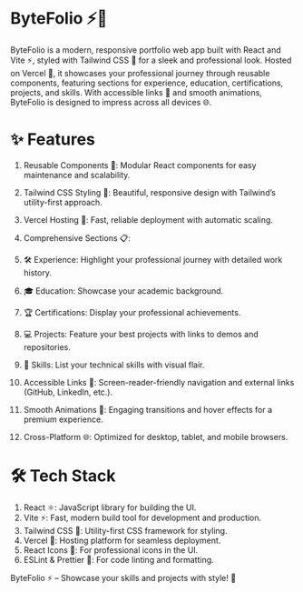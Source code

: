 # ByteFolio ⚡🎨

ByteFolio is a modern, responsive portfolio web app built with React and Vite ⚡, styled with Tailwind CSS 🎨 for a sleek and professional look. Hosted on Vercel 🚀, it showcases your professional journey through reusable components, featuring sections for experience, education, certifications, projects, and skills. With accessible links 🔗 and smooth animations, ByteFolio is designed to impress across all devices 🌐.

# ✨ Features

1. Reusable Components 🧩: Modular React components for easy maintenance and scalability.
2. Tailwind CSS Styling 🎨: Beautiful, responsive design with Tailwind’s utility-first approach.
3. Vercel Hosting 🚀: Fast, reliable deployment with automatic scaling.
4. Comprehensive Sections 📋:
  1. 🛠️ Experience: Highlight your professional journey with detailed work history.
  2. 🎓 Education: Showcase your academic background.
  3. 🏆 Certifications: Display your professional achievements.
  4. 💻 Projects: Feature your best projects with links to demos and repositories.
  5. 🧠 Skills: List your technical skills with visual flair.

5. Accessible Links 🔗: Screen-reader-friendly navigation and external links (GitHub, LinkedIn, etc.).
6. Smooth Animations 🎉: Engaging transitions and hover effects for a premium experience.
7. Cross-Platform 🌐: Optimized for desktop, tablet, and mobile browsers.


# 🛠️ Tech Stack

1. React ⚛️: JavaScript library for building the UI.
2. Vite ⚡: Fast, modern build tool for development and production.
3. Tailwind CSS 🎨: Utility-first CSS framework for styling.
4. Vercel 🚀: Hosting platform for seamless deployment.
5. React Icons 🎨: For professional icons in the UI.
6. ESLint & Prettier 🧹: For code linting and formatting.



ByteFolio ⚡ – Showcase your skills and projects with style! 🚀

